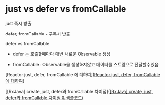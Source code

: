 # just vs defer vs fromCallable

just 즉시 방출

defer, fromCallable - 구독시 방출

defer vs fromCallable

- defer 는 호출할때마다 매번 새로운 Observable 생성

- fromCallable : Observable을 생성하지않고 데이터를 스트림으로 전달할수있음

[Reactor just, defer, fromCallable 에 대하여]([Reactor just, defer, fromCallable 에 대하여](https://binux.tistory.com/135?category=907689))

[[RxJava] create, just, defer와 fromCallable 차이점]([[RxJava] create, just, defer와 fromCallable 차이점 &amp; 샘플코드](https://softwaree.tistory.com/36))
